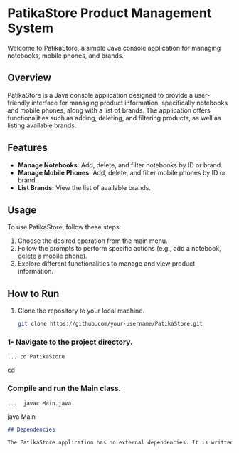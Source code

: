 # PatikaStore Product Management System

Welcome to PatikaStore, a simple Java console application for managing notebooks, mobile phones, and brands.

## Overview

PatikaStore is a Java console application designed to provide a user-friendly interface for managing product information, specifically notebooks and mobile phones, along with a list of brands. The application offers functionalities such as adding, deleting, and filtering products, as well as listing available brands.

## Features

- **Manage Notebooks:** Add, delete, and filter notebooks by ID or brand.
- **Manage Mobile Phones:** Add, delete, and filter mobile phones by ID or brand.
- **List Brands:** View the list of available brands.

## Usage

To use PatikaStore, follow these steps:

1. Choose the desired operation from the main menu.
2. Follow the prompts to perform specific actions (e.g., add a notebook, delete a mobile phone).
3. Explore different functionalities to manage and view product information.

## How to Run

1. Clone the repository to your local machine.

   ```bash
   git clone https://github.com/your-username/PatikaStore.git

### 1- Navigate to the project directory.
    ... cd PatikaStore
   cd 

### Compile and run the Main class.
    ...  javac Main.java
java Main


```markdown
## Dependencies

The PatikaStore application has no external dependencies. It is written in Java and uses the standard Java libraries.




